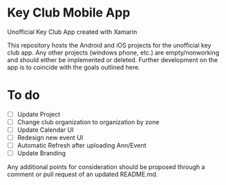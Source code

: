 # Key Club Mobile App
Unofficial Key Club App created with Xamarin

This repository hosts the Android and iOS projects for the unofficial key club app. Any other projects (windows phone, etc.) are empty/nonworking and should either be implemented or deleted. Further development on the app is to coincide with the goals outlined here.

# To do
- [ ] Update Project
- [ ] Change club organization to organization by zone
- [ ] Update Calendar UI
- [ ] Redesign new event UI
- [ ] Automatic Refresh after uploading Ann/Event
- [ ] Update Branding

Any additional points for consideration should be proposed through a comment or pull request of an updated README.md.
